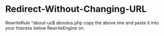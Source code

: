 # Redirect-Without-Changing-URL
RewriteRule ^about-us$ aboutus.php
copy the above line and paste it into your htacess below RewriteEngine on.

